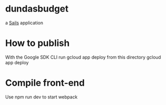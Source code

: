 # dundasbudget

a [Sails](http://sailsjs.org) application

# How to publish

With the Google SDK CLI run gcloud app deploy from this directory
gcloud app deploy

# Compile front-end
Use npm run dev to start webpack
